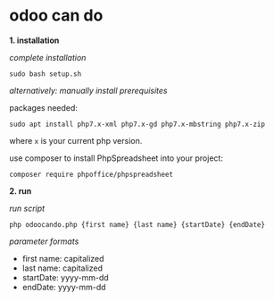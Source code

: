 # odoo can do

**1. installation**

*complete installation*

`sudo bash setup.sh`

*alternatively: manually install prerequisites*

packages needed:

`sudo apt install php7.x-xml php7.x-gd php7.x-mbstring php7.x-zip`

where `x` is your current php version.

use composer to install PhpSpreadsheet into your project:

`composer require phpoffice/phpspreadsheet`

**2. run**

*run script*

`php odoocando.php {first name} {last name} {startDate} {endDate}`

*parameter formats*

- first name: capitalized
- last name: capitalized
- startDate: yyyy-mm-dd
- endDate: yyyy-mm-dd